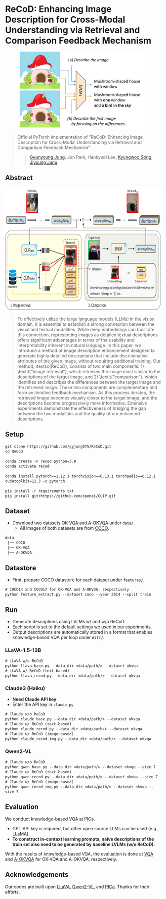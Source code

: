 # ReCoD: Enhancing Image Description for Cross-Modal Understanding via Retrieval and Comparison Feedback Mechanism
<p align="center">
<img src="figs/init_fig.jpg" alt= "" width="" height="250">
</p>

> Official PyTorch implementation of "ReCoD: Enhancing Image Description for Cross-Modal Understanding via Retrieval and Comparison Feedback Mechanism"
> > [Geunyoung Jung](https://gyjung975.github.io/), Jun Park, Hankyeol Lee, [Kyungwoo Song](https://scholar.google.com/citations?user=HWxRii4AAAAJ&hl=ko), [Jiyoung Jung ](https://rcv.uos.ac.kr/)

## Abstract
<p align="center">
<img src="figs/framework.jpg" alt= "" width="" height="400">
</p>

> To effectively utilize the large language models (LLMs) in the vision domain, it is essential to establish a strong connection between the visual and textual modalities. While deep embeddings can facilitate this connection, representing images as detailed textual descriptions offers significant advantages in terms of the usability and interpretability inherent in natural language. In this paper, we introduce a method of image description enhancement designed to generate highly detailed descriptions that include discriminative attributes of the given image, without requiring additional training. Our method, \textsc{ReCoD}, consists of two main components: 1) \textit{“image retrieval”}, which retrieves the image most similar to the descriptions of the target image, and 2) \textit{“comparison”}, which identifies and describes the differences between the target image and the retrieved image. These two components are complementary and form an iterative feedback mechanism. As this process iterates, the retrieved image becomes visually closer to the target image, and the descriptions become progressively more informative. Extensive experiments demonstrate the effectiveness of bridging the gap between the two modalities and the quality of our enhanced descriptions.

## Setup
```shell
git clone https://github.com/gyjung975/ReCoD.git
cd ReCoD

conda create -n recod python=3.8
conda activate recod

conda install pytorch==1.12.1 torchvision==0.13.1 torchaudio==0.12.1 cudatoolkit=11.3 -c pytorch

pip install -r requirements.txt
pip install git+https://github.com/openai/CLIP.git
```

## Dataset
* Download two datasets [OK-VQA](https://okvqa.allenai.org/) and [A-OKVQA](https://github.com/allenai/aokvqa) under `data/`.
  * All images of both datasets are from [COCO](https://cocodataset.org/#home).
```shell
data
 |── COCO
 |── OK-VQA
 |── A-OKVQA
```

## Datastore
* First, prepare COCO datastore for each dataset under `features/`.
```shell
# COCO14 and COCO17 for OK-VQA and A-OKVQA, respectively
python feature_extract.py --dataset coco --year 2014 --split train
```

## Run
* Generate descriptions using LVLMs w/ and w/o ReCoD.
* Each script is set to the default settings we used in our experiments.
* Output descriptions are automatically stored in a format that enables knowledge-based VQA per loop under `diff/`.

### LLaVA-1.5-13B
```shell
# LLaVA w/o ReCoD
python llava_base.py --data_dir <data/path/> --dataset okvqa
# LLaVA w/ ReCoD (text-based)
python llava_recod.py --data_dir <data/path/> --dataset okvqa
```
### Claude3 (Haiku)
* **Need Claude API key**
* Enter the API key in `claude.py`
```shell
# Claude w/o ReCoD
python claude_base.py --data_dir <data/path/> --dataset okvqa
# Claude w/ ReCoD (text-based)
python claude_recod.py --data_dir <data/path/> --dataset okvqa
# Claude w/ ReCoD (image-based)
python claude_recod_img.py --data_dir <data/path/> --dataset okvqa
```

### Qwen2-VL
```shell
# Claude w/o ReCoD
python qwen_base.py --data_dir <data/path/> --dataset okvqa --size 7
# Claude w/ ReCoD (text-based)
python qwen_recod.py --data_dir <data/path/> --dataset okvqa --size 7
# Claude w/ ReCoD (image-based)
python qwen_recod_img.py --data_dir <data/path/> --dataset okvqa --size 7
```

## Evaluation
We conduct knowledge-based VQA at [PICa](https://github.com/microsoft/PICa).
* GPT API key is required, but other open source LLMs can be used (e.g., LLaMA).
* **To construct in-context learning prompts, naive descriptions of the train set also need to be generated by baseline LVLMs (w/o ReCoD).**

With the results of knowledge-based VQA, the evaluation is done at [VQA](https://github.com/GT-Vision-Lab/VQA) and [A-OKVQA](https://github.com/allenai/aokvqa) for OK-VQA and A-OKVQA, respectively.

## Acknowledgements
Our codes are built upon [LLaVA](https://github.com/haotian-liu/LLaVA), [Qwen2-VL](https://github.com/QwenLM/Qwen2.5-VL), and [PICa](https://github.com/microsoft/PICa). Thanks for their efforts.
